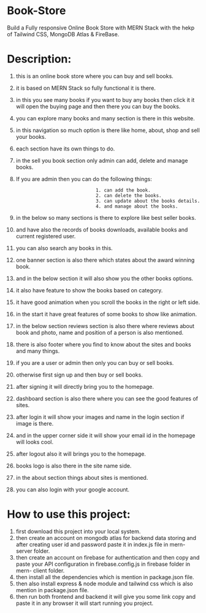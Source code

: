 # Book-Store
Build a Fully responsive Online Book Store with MERN Stack with the hekp of Tailwind CSS, MongoDB Atlas &amp; FireBase. 

# Description:

1. this is an online book store where you can buy and sell books.
2. it is based on MERN Stack so fully functional it is there.
3. in this you see many books if you want to buy any books then click it it will open the buying page and then there you can buy the books.
4. you can explore many books and many section is there in this website.
5. in this navigation so much option is there like home, about, shop and sell your books.
6. each section have its own things to do.
7. in the sell you book section only admin can add, delete and manage books.
8. If you are admin then you can do the following things:

                                    1. can add the book.
                                    2. can delete the books.
                                    3. can update about the books details.
                                    4. and manage about the books.

10. in the below so many sections is there to explore like best seller books.
11. and have also the records of books downloads, available books and current registered user.
12. you can also search any books in this.
13. one banner section is also there which states about the award winning book.
14. and in the below section it will also show you the other books options.
15. it also have feature to show the books based on category.
16. it have good animation when you scroll the books in the right or left side.
17. in the start it have great features of some books to show like animation.
18. in the below section reviews section is also there where reviews about book and  photo, name and position of a person is also mentioned.
19. there is also footer where you find to know about the sites and books and many things.
20. if you are a user or admin then only you can buy or sell books.
21. otherwise first sign up and then buy or sell books.
22. after signing it will directly bring you to the homepage.
23. dashboard section is also there where you can see the good features of sites.
24. after login it will show your images and name in the login section if image is there.
25. and in the upper corner side it will show your email id in the homepage will looks cool.
26. after logout also it will brings you to the homepage.
27. books logo is also there in the site name side.
28. in the about section things about sites is mentioned.
29. you can also login with your google account.


   
# How to use this project:

1. first download this project into your local system.
2. then create an account on mongodb atlas for backend data storing and after creating user id and password paste it in index.js file in mern-server folder.
3. then create an account on firebase for authentication and then copy and paste your API configuration in firebase.config.js in firebase folder in mern- client folder.
4. then install all the dependencies which is mention in package.json file.
5. then also install express & node module and tailwind css which is also mention in package.json file.
6. then run both frontend and backend it will give you some link copy and paste it in any browser it will start running you project.   
